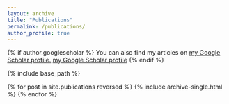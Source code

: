 ```yaml
---
layout: archive
title: "Publications"
permalink: /publications/
author_profile: true
---
```


{% if author.googlescholar %}
   You can also find my articles on <u><a href="{{author.googlescholar}}">my Google Scholar profile</a>.</u>
   [my Google Scholar profile]({{author.googlescholar}})
{% endif %}

{% include base_path %}

{% for post in site.publications reversed %}
  {% include archive-single.html %}
{% endfor %}
